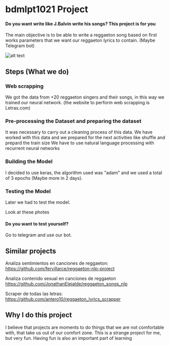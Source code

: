 # bdmlpt1021 Project

#### Do you want write like J.Balvin write his songs? This project is for you

The main objective is to be able to write a reggaeton song based on first works parameters that we want our reggaeton lyrics to contain. (Maybe Telegram bot)

![alt text](https://encrypted-tbn0.gstatic.com/images?q=tbn:ANd9GcSJKMMTcbWEZDOQPwhHeLSmpCgcBlG98OmYrQ&usqp=CAU)

## Steps (What we do)

### Web scrapping
We got the data from +20 reggaeton singers and their songs, in this way we trained our neural network.
(the website to perform web scrapping is Letras.com)

### Pre-processing the Dataset and preparing the dataset 
It was necessary to carry out a cleaning process of this data. We have worked with this data and we prepared for the next activities like shuffle and prepard the train size
We have to use natural language processing with recurrent neural networks

### Building the Model
I decided to use keras, the algorithm used was "adam" and we used a total of 3 epochs (Maybe more in 2 days).

### Testing the Model
Later we had to test the model.

Look at these photes


#### Do you want to test yourself?
Go to telegram and use our bot.

## Similar projects

Analiza sentimientos en canciones de reggaeton: https://github.com/fervillarce/reggaeton-nlp-project

Analiza contenido sexual en canciones de reggaeton https://github.com/JonathanElejalde/reggaeton_songs_nlp

Scraper de todas las letras: https://github.com/antero10/reggaeton_lyrics_scrapper

## Why I do this project

I believe that projects are moments to do things that we are not comfortable with, that take us out of our comfort zone. This is a strange project for me, but very fun. Having fun is also an important part of learning
